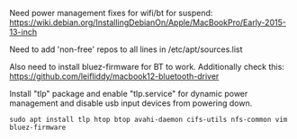 Need power management fixes for wifi/bt for suspend: https://wiki.debian.org/InstallingDebianOn/Apple/MacBookPro/Early-2015-13-inch

Need to add 'non-free' repos to all lines in /etc/apt/sources.list

Also need to install bluez-firmware for BT to work. Additionally check this:
https://github.com/leifliddy/macbook12-bluetooth-driver

Install "tlp" package and enable "tlp.service" for dynamic power management and disable usb input devices from powering down.

```
sudo apt install tlp htop btop avahi-daemon cifs-utils nfs-common vim bluez-firmware
```
